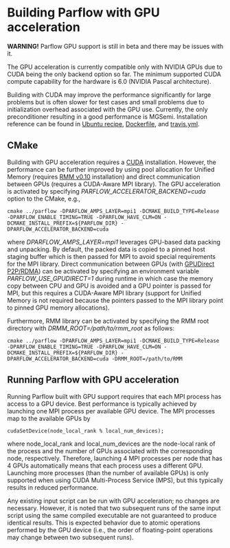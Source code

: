 # Building Parflow with GPU acceleration

**WARNING!** Parflow GPU support is still in beta and there may be issues with it.

The GPU acceleration is currently compatible only with NVIDIA GPUs due to CUDA being the only backend option so far. The minimum supported CUDA compute capability for the hardware is 6.0 (NVIDIA Pascal architecture).

Building with CUDA may improve the performance significantly for large problems but is often slower for test cases and small problems due to initialization overhead associated with the GPU use. Currently, the only preconditioner resulting in a good performance is MGSemi. Installation reference can be found in [Ubuntu recipe](/cmake/recipes/ubuntu-18.10-CUDA), [Dockerfile](Dockerfile_CUDA), and [travis.yml](.travis.yml).


## CMake

Building with GPU acceleration requires a [CUDA](https://docs.nvidia.com/cuda/cuda-installation-guide-linux/index.html) installation. However, the performance can be further improved by using pool allocation for Unified Memory (requires [RMM v0.10](https://github.com/rapidsai/rmm/tree/branch-0.10) installation) and direct communication between GPUs (requires a CUDA-Aware MPI library).
The GPU acceleration is activated by specifying *PARFLOW_ACCELERATOR_BACKEND=cuda* option to the CMake, e.g.,

```shell
cmake ../parflow -DPARFLOW_AMPS_LAYER=mpi1 -DCMAKE_BUILD_TYPE=Release -DPARFLOW_ENABLE_TIMING=TRUE -DPARFLOW_HAVE_CLM=ON -DCMAKE_INSTALL_PREFIX=${PARFLOW_DIR} -DPARFLOW_ACCELERATOR_BACKEND=cuda
```
where *DPARFLOW_AMPS_LAYER=mpi1* leverages GPU-based data packing and unpacking. By default, the packed data is copied to a pinned host staging buffer which is then passed for MPI to avoid special requirements for the MPI library. Direct communication between GPUs (with [GPUDirect P2P/RDMA](https://developer.nvidia.com/gpudirect)) can be activated by specifying an environment variable *PARFLOW_USE_GPUDIRECT=1* during runtime in which case the memory copy between CPU and GPU is avoided and a GPU pointer is passed for MPI, but this requires a CUDA-Aware MPI library (support for Unified Memory is not required because the pointers passed to the MPI library point to pinned GPU memory allocations).

Furthermore, RMM library can be activated by specifying the RMM root directory with *DRMM_ROOT=/path/to/rmm_root* as follows:
```shell
cmake ../parflow -DPARFLOW_AMPS_LAYER=mpi1 -DCMAKE_BUILD_TYPE=Release -DPARFLOW_ENABLE_TIMING=TRUE -DPARFLOW_HAVE_CLM=ON -DCMAKE_INSTALL_PREFIX=${PARFLOW_DIR} -DPARFLOW_ACCELERATOR_BACKEND=cuda -DRMM_ROOT=/path/to/RMM
```
## Running Parflow with GPU acceleration

Running Parflow built with GPU support requires that each MPI process has access to a GPU device. Best performance is typically achieved by launching one MPI process per available GPU device. The MPI processes map to the available GPUs by 

```cudaSetDevice(node_local_rank % local_num_devices);```

where node_local_rank and local_num_devices are the node-local rank of the process and the number of GPUs associated with the corresponding node, respectively. Therefore, launching 4 MPI processes per node that has 4 GPUs automatically means that each process uses a different GPU. Launching more processes (than the number of available GPUs) is only supported when using CUDA Multi-Process Service (MPS), but this typically results in reduced performance.

Any existing input script can be run with GPU acceleration; no changes are necessary. However, it is noted that two subsequent runs of the same input script using the same compiled executable are not guaranteed to produce identical results. This is expected behavior due to atomic operations performed by the GPU device (i.e., the order of floating-point operations may change between two subsequent runs).
